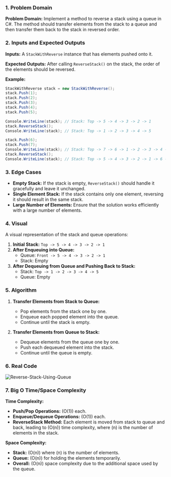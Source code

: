 ﻿### 1. Problem Domain

**Problem Domain:** Implement a method to reverse a stack using a queue in C#. The method should transfer elements from the stack to a queue and then transfer them back to the stack in reversed order.

### 2. Inputs and Expected Outputs

**Inputs:**  A `StackWithReverse` instance that has elements pushed onto it.

**Expected Outputs:** After calling `ReverseStack()` on the stack, the order of the elements should be reversed.

**Example:**

```csharp
StackWithReverse stack = new StackWithReverse();
stack.Push(1);
stack.Push(2);
stack.Push(3);
stack.Push(4);
stack.Push(5);

Console.WriteLine(stack); // Stack: Top -> 5 -> 4 -> 3 -> 2 -> 1
stack.ReverseStack();
Console.WriteLine(stack); // Stack: Top -> 1 -> 2 -> 3 -> 4 -> 5

stack.Push(6);
stack.Push(7);
Console.WriteLine(stack); // Stack: Top -> 7 -> 6 -> 1 -> 2 -> 3 -> 4 -> 5
stack.ReverseStack();
Console.WriteLine(stack); // Stack: Top -> 5 -> 4 -> 3 -> 2 -> 1 -> 6 -> 7
```

### 3. Edge Cases

- **Empty Stack:** If the stack is empty, `ReverseStack()` should handle it gracefully and leave it unchanged.
- **Single Element Stack:** If the stack contains only one element, reversing it should result in the same stack.
- **Large Number of Elements:** Ensure that the solution works efficiently with a large number of elements.

### 4. Visual

A visual representation of the stack and queue operations:

1. **Initial Stack:** `Top -> 5 -> 4 -> 3 -> 2 -> 1`
2. **After Enqueuing into Queue:**
   - Queue: `Front -> 5 -> 4 -> 3 -> 2 -> 1`
   - Stack: Empty
3. **After Dequeuing from Queue and Pushing Back to Stack:**
   - Stack: `Top -> 1 -> 2 -> 3 -> 4 -> 5`
   - Queue: Empty

### 5. Algorithm

1. **Transfer Elements from Stack to Queue:**
   - Pop elements from the stack one by one.
   - Enqueue each popped element into the queue.
   - Continue until the stack is empty.

2. **Transfer Elements from Queue to Stack:**
   - Dequeue elements from the queue one by one.
   - Push each dequeued element into the stack.
   - Continue until the queue is empty.

### 6. Real Code
![Reverse-Stack-Using-Queue](https://github.com/nooralbonne/challenges-and-data-structures1/blob/Reverse-Stack-Using-Queue/Data-Structures/Stack%20%26%20Queue/StackAndQueue/ReverseStackUsingQueue/Reverse-Stack-Using-Queue.jpg)


### 7. Big O Time/Space Complexity

**Time Complexity:**

- **Push/Pop Operations:** \(O(1)\) each.
- **Enqueue/Dequeue Operations:** \(O(1)\) each.
- **ReverseStack Method:** Each element is moved from stack to queue and back, leading to \(O(n)\) time complexity, where \(n\) is the number of elements in the stack.

**Space Complexity:**

- **Stack:** \(O(n)\) where \(n\) is the number of elements.
- **Queue:** \(O(n)\) for holding the elements temporarily.
- **Overall:** \(O(n)\) space complexity due to the additional space used by the queue.

